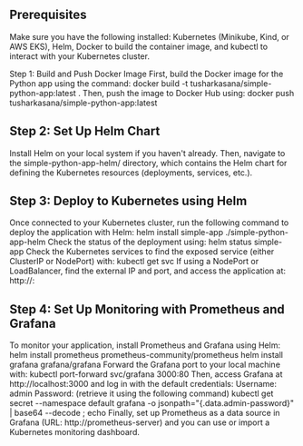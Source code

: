 ## Prerequisites
Make sure you have the following installed: Kubernetes (Minikube, Kind, or AWS EKS), Helm, Docker to build the container image, and kubectl to interact with your Kubernetes cluster.

Step 1: Build and Push Docker Image
First, build the Docker image for the Python app using the command:
docker build -t tusharkasana/simple-python-app:latest .
Then, push the image to Docker Hub using:
docker push tusharkasana/simple-python-app:latest

## Step 2: Set Up Helm Chart
Install Helm on your local system if you haven't already. Then, navigate to the simple-python-app-helm/ directory, which contains the Helm chart for defining the Kubernetes resources (deployments, services, etc.).

## Step 3: Deploy to Kubernetes using Helm
Once connected to your Kubernetes cluster, run the following command to deploy the application with Helm:
helm install simple-app ./simple-python-app-helm
Check the status of the deployment using:
helm status simple-app
Check the Kubernetes services to find the exposed service (either ClusterIP or NodePort) with:
kubectl get svc
If using a NodePort or LoadBalancer, find the external IP and port, and access the application at:
http://<node-ip>:<node-port>

## Step 4: Set Up Monitoring with Prometheus and Grafana
To monitor your application, install Prometheus and Grafana using Helm:
helm install prometheus prometheus-community/prometheus
helm install grafana grafana/grafana
Forward the Grafana port to your local machine with:
kubectl port-forward svc/grafana 3000:80
Then, access Grafana at http://localhost:3000 and log in with the default credentials:
Username: admin
Password: (retrieve it using the following command)
kubectl get secret --namespace default grafana -o jsonpath="{.data.admin-password}" | base64 --decode ; echo
Finally, set up Prometheus as a data source in Grafana (URL: http://prometheus-server) and you can use or import a Kubernetes monitoring dashboard.
